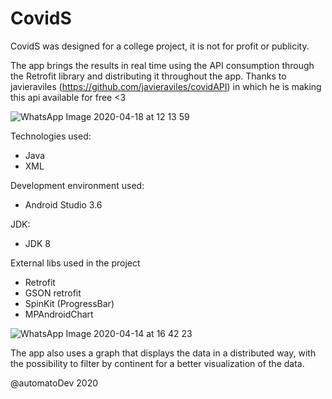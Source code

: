 # CovidS

CovidS was designed for a college project, it is not for profit or publicity.

The app brings the results in real time using the API consumption through the Retrofit library and distributing it throughout the app.
Thanks to javieraviles (https://github.com/javieraviles/covidAPI) in which he is making this api available for free <3

![WhatsApp Image 2020-04-18 at 12 13 59](https://user-images.githubusercontent.com/58223932/79643600-27af1400-817a-11ea-9247-15b027a51a2f.jpeg)

Technologies used:
* Java
* XML

Development environment used:
* Android Studio 3.6

JDK:
* JDK 8

External libs used in the project
* Retrofit
* GSON retrofit
* SpinKit (ProgressBar)
* MPAndroidChart

![WhatsApp Image 2020-04-14 at 16 42 23](https://user-images.githubusercontent.com/58223932/79267253-3f7f5300-7e6f-11ea-87df-c5e82c159781.jpeg)

The app also uses a graph that displays the data in a distributed way, with the possibility to filter by continent for a better visualization of the data.

@automatoDev
2020
